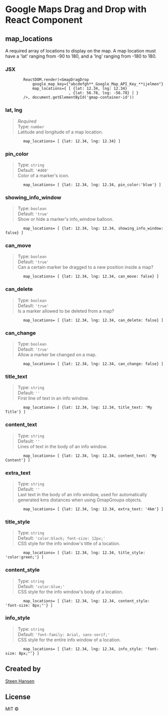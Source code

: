 # Google Maps Drag and Drop with React Component

## map_locations

A required array of locations to display on the map.
A map location must have a 'lat' ranging from -90 to 180, and a 'lng' ranging from -180 to 180.

### JSX

    		ReactDOM.render(<GmapDragDrop
    			google_map_key={"abcdefgh**_Google_Map_API_Key_**ijelmen"}
    			map_locations={ [ {lat: 12.34, lng: 12.34}
                 	    		, {lat: 56.78, lng: -56.78} ] }
    		/>, document.getElementById('gmap-container-id'))

### lat, lng

> _Required_  
> Type: `number`  
> Latitude and longitude of a map location.

    		map_locations= [ {lat: 12.34, lng: 12.34} ]

### pin_color

> Type: `string`  
> Default: `'#d00'`  
> Color of a marker's icon.

    		map_locations= [ {lat: 12.34, lng: 12.34, pin_color:'blue'} ]

### showing_info_window

> Type: `boolean`  
> Default: `'true'`  
> Show or hide a marker's info_window balloon.

    		map_locations= [ {lat: 12.34, lng: 12.34, showing_info_window: false} ]

### can_move

> Type: `boolean`  
> Default: `'true'`  
> Can a certain marker be dragged to a new position inside a map?

    		map_locations= [ {lat: 12.34, lng: 12.34, can_move: false} ]

### can_delete

> Type: `boolean`  
> Default: `'true'`  
> Is a marker allowed to be deleted from a map?

    		map_locations= [ {lat: 12.34, lng: 12.34, can_delete: false} ]

### can_change

> Type: `boolean`  
> Default: `'true'`  
> Allow a marker be changed on a map.

    		map_locations= [ {lat: 12.34, lng: 12.34, can_change: false} ]

### title_text

> Type: `string`  
> Default: `''`  
> First line of text in an info window.

    		map_locations= [ {lat: 12.34, lng: 12.34, title_text: 'My Title'} ]

### content_text

> Type: `string`  
> Default: `''`  
> Lines of text in the body of an info window.

    		map_locations= [ {lat: 12.34, lng: 12.34, content_text: 'My Content'} ]

### extra_text

> Type: `string`  
> Default: `''`  
> Last text in the body of an info window, used for automatically generated kms distances when using GmapGroups objects.

    		map_locations= [ {lat: 12.34, lng: 12.34, extra_text: '4km'} ]

### title_style

> Type: `string`  
> Default: `'color:black; font-size: 12px;'`  
> CSS style for the info window's title of a location.

    		map_locations= [ {lat: 12.34, lng: 12.34, title_style: 'color:green;'} ]

### content_style

> Type: `string`  
> Default: `'color:blue;'`  
> CSS style for the info window's body of a location.

    		map_locations= [ {lat: 12.34, lng: 12.34, content_style: 'font-size: 8px;"'} ]

### info_style

> Type: `string`  
> Default: `'font-family: Arial, sans-serif;'`  
> CSS style for the entire info window of a location.

    		map_locations= [ {lat: 12.34, lng: 12.34, info_style: 'font-size: 8px;"'} ]

## Created by

[Steen Hansen](https://github.com/steenhansen)

## License

MIT ©
